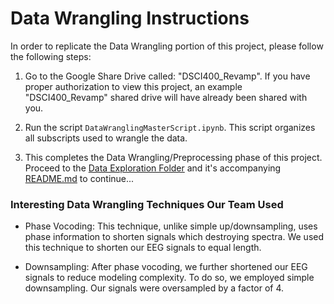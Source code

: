 # Data Wrangling Instructions
In order to replicate the Data Wrangling portion of this project, please follow the following steps:

1. Go to the Google Share Drive called: "DSCI400_Revamp". If you have proper authorization to view this project, an example "DSCI400_Revamp" shared drive will have already been shared with you.

2. Run the script `DataWranglingMasterScript.ipynb`. This script organizes all subscripts used to wrangle the data.

3. This completes the Data Wrangling/Preprocessing phase of this project. Proceed to the [Data Exploration Folder](https://github.com/thesalmonification/DSCI400_Revamp/tree/master/Data_Exploration/) and it's accompanying [README.md](https://github.com/thesalmonification/DSCI400_Revamp/tree/master/Data_Exploration/README.md) to continue...

### Interesting Data Wrangling Techniques Our Team Used

* Phase Vocoding: This technique, unlike simple up/downsampling, uses phase information to shorten signals which destroying spectra. We used this technique to shorten our EEG signals to equal length.

* Downsampling: After phase vocoding, we further shortened our EEG signals to reduce modeling complexity. To do so, we employed simple downsampling. Our signals were oversampled by a factor of 4.
